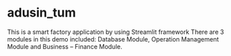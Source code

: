 # adusin_tum

This is a smart factory application by using Streamlit framework
There are 3 modules in this demo included: Database Module, Operation Management Module and Business – Finance Module.
